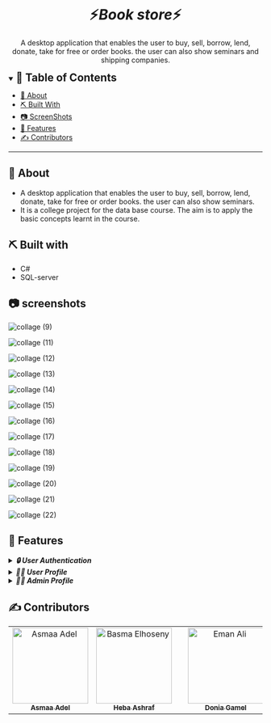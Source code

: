 <div align="center">
    <h1 align='center'>⚡️<i>Book store</i>⚡️</h1>
    <p>A desktop application that enables the user to buy, sell, borrow, lend, donate, take for free or order books. the user can also show seminars and shipping companies.</p>
</div>

<details open="open">
<summary>
<h2 style="display:inline">📝 Table of Contents</h2>
</summary>

- [📑 About](#about)
- [⛏️ Built With](#built-with)
- [📷 ScreenShots](#screenshots)
- [📂 Features](#features)
- [✍️ Contributors](#contributors)


</details>

---

## 📑 About

- A desktop application that enables the user to buy, sell, borrow, lend, donate, take for free or order books. the user can also show seminars.
- It is a college project for the data base course. The aim is to apply the basic concepts learnt in the course.


## ⛏️ Built with

- C#
- SQL-server


## 📷 screenshots

![collage (9)](https://user-images.githubusercontent.com/90224487/215482017-7d4cf3da-6ee8-4bad-8a81-7ae257f30864.jpg)

![collage (11)](https://user-images.githubusercontent.com/90224487/215483597-dbf1620f-bed1-4b7e-b203-4eef3e22719a.jpg)

![collage (12)](https://user-images.githubusercontent.com/90224487/215484288-6f4fed8b-e9c5-4488-aaf1-b9f543d77d76.jpg)

![collage (13)](https://user-images.githubusercontent.com/90224487/215484709-c31582a1-10a2-40ef-94a1-ef04e5faa00e.jpg)

![collage (14)](https://user-images.githubusercontent.com/90224487/215485151-9fb36b14-2937-4c9a-8682-4b150ff30d94.jpg)

![collage (15)](https://user-images.githubusercontent.com/90224487/215486836-d1599df8-0058-4303-8cad-9a9823a59cfd.jpg)

![collage (16)](https://user-images.githubusercontent.com/90224487/215487238-850c8a73-d3cc-4a7b-9718-f436b015195a.jpg)

![collage (17)](https://user-images.githubusercontent.com/90224487/215487628-22537665-6db2-4c9c-ad6f-498a34354524.jpg)

![collage (18)](https://user-images.githubusercontent.com/90224487/215488009-4273b4c0-3712-4c64-bcce-6e4342cc0870.jpg)

![collage (19)](https://user-images.githubusercontent.com/90224487/215488585-8aebb59b-679b-4550-baf2-e4ab60772de4.jpg)

![collage (20)](https://user-images.githubusercontent.com/90224487/215488990-ecf26201-41be-48df-9584-c65d5a552224.jpg)

![collage (21)](https://user-images.githubusercontent.com/90224487/215490556-c14a85d5-5392-42e4-92f6-2f83395bcb0d.jpg)

![collage (22)](https://user-images.githubusercontent.com/90224487/215491188-7cf4eef5-b981-4e79-97d7-f8b223d661c3.jpg)



## 📂 Features

<details>
<summary>
<h4 style="display:inline">
<strong><em>🔒 User Authentication</em></strong></h4>
</summary>

- Sign up
- Login in
- Change password  
</details>

<details>
<summary>
<h4 style="display:inline">
<strong><em> 🙍‍♂️ User Profile </em></strong></h4>
</summary>

- Sell books
- Lend books
- Donate books
- Order unavailable books
- Buy books
- Borrow books
- Take books for free
- Show his/her orders
- Show seminars
- Show shipping companies
- Logout
    
</details>

<details>
<summary>
<h4 style="display:inline">
<strong><em> 🙍‍♂️ Admin Profile </em></strong></h4>
</summary>

- Login
- Add/Delete shipping companies
- Add/Delete seminars
- Add admins
- Change password
    
</details>



## ✍️ Contributors <a name = "contributors"></a>

<table>
  <tr>
    <td align="center">
    <a href="https://github.com/asmaaadel0" target="_black">
    <img src="https://avatars.githubusercontent.com/u/88618793?s=400&u=886a14dc5ef5c205a8e51942efe9665ed8fd4717&v=4" width="150px;" alt="Asmaa Adel"/>
    <br />
    <sub><b>Asmaa Adel</b></sub></a>
    </td>
        <td align="center">
    <a href="https://github.com/hebaashraf21" target="_black">
    <img src="https://avatars.githubusercontent.com/u/90224487?v=4" width="150px;" alt="Basma Elhoseny"/>
    <br />
    <sub><b>Heba Ashraf</b></sub></a>
    </td>
    <td align="center">
    <td align="center">
    <a href="https://github.com/DoniaGameel" target="_black">
    <img src="https://avatars.githubusercontent.com/u/95960340?v=4" width="150px;" alt="Eman Ali"/>
    <br />
    <sub><b>Donia Gamel</b></sub></a>
    </td>
    <td align="center">
    <a href="https://github.com/SalmaRagab279" target="_black">
    <img src="https://avatars.githubusercontent.com/u/102621291?v=4" width="150px;" alt="Zeinab moawad"/>
    <br />
    <sub><b>Salma Ragab</b></sub></a>
    </td>
    
    
  </tr>
 </table>




